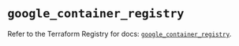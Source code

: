 # `google_container_registry`

Refer to the Terraform Registry for docs: [`google_container_registry`](https://registry.terraform.io/providers/hashicorp/google/4.85.0/docs/resources/container_registry).
